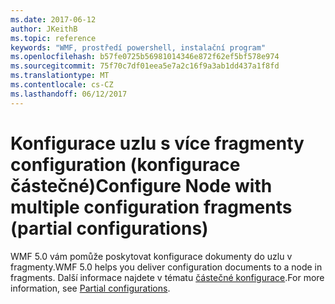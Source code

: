 ```yaml
---
ms.date: 2017-06-12
author: JKeithB
ms.topic: reference
keywords: "WMF, prostředí powershell, instalační program"
ms.openlocfilehash: b57fe0725b56981014346e872f62ef5bf578e974
ms.sourcegitcommit: 75f70c7df01eea5e7a2c16f9a3ab1dd437a1f8fd
ms.translationtype: MT
ms.contentlocale: cs-CZ
ms.lasthandoff: 06/12/2017
---
```

# <a name="configure-node-with-multiple-configuration-fragments-partial-configurations"></a><span data-ttu-id="8aa1c-102">Konfigurace uzlu s více fragmenty configuration (konfigurace částečné)</span><span class="sxs-lookup"><span data-stu-id="8aa1c-102">Configure Node with multiple configuration fragments (partial configurations)</span></span>

<span data-ttu-id="8aa1c-103">WMF 5.0 vám pomůže poskytovat konfigurace dokumenty do uzlu v fragmenty.</span><span class="sxs-lookup"><span data-stu-id="8aa1c-103">WMF 5.0 helps you deliver configuration documents to a node in fragments.</span></span> <span data-ttu-id="8aa1c-104">Další informace najdete v tématu [částečné konfigurace](https://msdn.microsoft.com/powershell/dsc/partialconfigs).</span><span class="sxs-lookup"><span data-stu-id="8aa1c-104">For more information, see [Partial configurations](https://msdn.microsoft.com/powershell/dsc/partialconfigs).</span></span>

